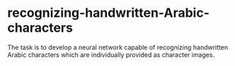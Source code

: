 # recognizing-handwritten-Arabic-characters
The task is to develop a neural network capable of recognizing handwritten Arabic characters which are individually provided as character images.
